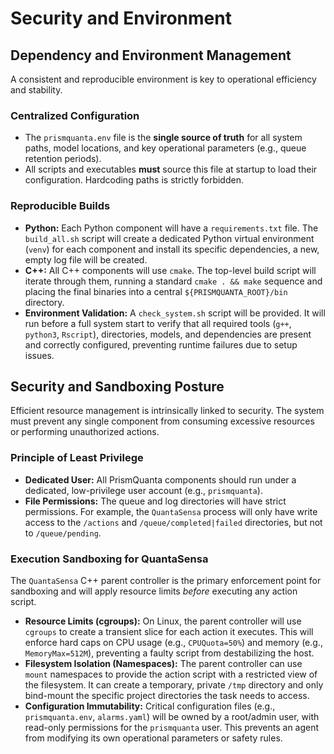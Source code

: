 # Security and Environment

## Dependency and Environment Management

A consistent and reproducible environment is key to operational efficiency and stability.

### Centralized Configuration
-   The `prismquanta.env` file is the **single source of truth** for all system paths, model locations, and key operational parameters (e.g., queue retention periods).
-   All scripts and executables **must** source this file at startup to load their configuration. Hardcoding paths is strictly forbidden.

### Reproducible Builds
-   **Python:** Each Python component will have a `requirements.txt` file. The `build_all.sh` script will create a dedicated Python virtual environment (`venv`) for each component and install its specific dependencies, a new, empty log file will be created.
-   **C++:** All C++ components will use `cmake`. The top-level build script will iterate through them, running a standard `cmake . && make` sequence and placing the final binaries into a central `${PRISMQUANTA_ROOT}/bin` directory.
-   **Environment Validation:** A `check_system.sh` script will be provided. It will run before a full system start to verify that all required tools (`g++`, `python3`, `Rscript`), directories, models, and dependencies are present and correctly configured, preventing runtime failures due to setup issues.

## Security and Sandboxing Posture

Efficient resource management is intrinsically linked to security. The system must prevent any single component from consuming excessive resources or performing unauthorized actions.

### Principle of Least Privilege
-   **Dedicated User:** All PrismQuanta components should run under a dedicated, low-privilege user account (e.g., `prismquanta`).
-   **File Permissions:** The queue and log directories will have strict permissions. For example, the `QuantaSensa` process will only have write access to the `/actions` and `/queue/completed|failed` directories, but not to `/queue/pending`.

### Execution Sandboxing for QuantaSensa
The `QuantaSensa` C++ parent controller is the primary enforcement point for sandboxing and will apply resource limits *before* executing any action script.
-   **Resource Limits (cgroups):** On Linux, the parent controller will use `cgroups` to create a transient slice for each action it executes. This will enforce hard caps on CPU usage (e.g., `CPUQuota=50%`) and memory (e.g., `MemoryMax=512M`), preventing a faulty script from destabilizing the host.
-   **Filesystem Isolation (Namespaces):** The parent controller can use `mount` namespaces to provide the action script with a restricted view of the filesystem. It can create a temporary, private `/tmp` directory and only bind-mount the specific project directories the task needs to access.
-   **Configuration Immutability:** Critical configuration files (e.g., `prismquanta.env`, `alarms.yaml`) will be owned by a root/admin user, with read-only permissions for the `prismquanta` user. This prevents an agent from modifying its own operational parameters or safety rules.
